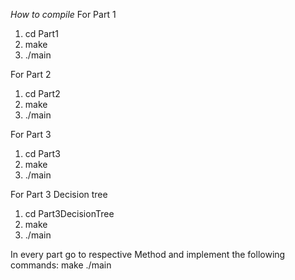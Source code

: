 *How to compile*
For Part 1
1. cd Part1
2. make
3. ./main

For Part 2
1. cd Part2
2. make
3. ./main

For Part 3
1. cd Part3
2. make
3. ./main

For Part 3 Decision tree
1. cd Part3DecisionTree
2. make
3. ./main

In every part go to respective Method and implement the following commands:
make
./main


